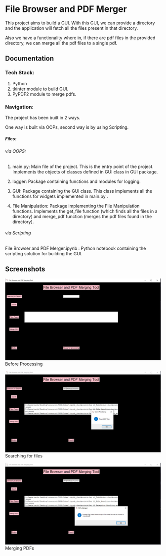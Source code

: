 
# File Browser and PDF Merger

This project aims to build a GUI. 
With this GUI, we can provide a directory and the
application will fetch all the files present in that directory.

Also we have a functionality where in, if there are pdf files in 
the provided directory, we can merge all the pdf files to a single pdf.





## Documentation

### Tech Stack:

1) Python
2) tkinter module to build GUI.
3) PyPDF2 module to merge pdfs.


### Navigation:

The project has been built in 2 ways. 

One way is built via OOPs, second way is by using
Scripting.


##### Files:



###### via OOPS:
1) main.py: Main file of the project. This is the entry point of the project. 
   Implements the objects of classes defined in GUI class in GUI package.


2) logger: Package containing functions and modules for logging.

3) GUI: Package containing the GUI class. This class implements all the functions for 
        widgets implemented in main.py .

4) File Manipulation: Package implementing the File Manipulation functions. Implements 
    the get_file function (which finds all the files in a directory) and merge_pdf function (merges the pdf files 
    found in the directory).

###### via Scripting

File Browser and PDF Merger.ipynb : Python notebook containing the scripting solution for building the GUI.



## Screenshots

![App Screenshot](screenshots/1.JPG?raw=true)
Before Processing

![App Screenshot](screenshots/2.JPG?raw=true)
Searching for files

![App Screenshot](screenshots/3.JPG?raw=true)
Merging PDFs

